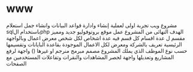 # www
مشروع ويب 
تجربة اولى لعملية إنشاء وادارة قواعد البيانات وانشاء  جمل استعلام sqlباستخدام الphp
الهدف النهائى من المشروع عمل موقع بروتوفوليو جديد ومميز مقسم ل عدة اقسام كل قسم فيه عدة اشخاص 
لكل شخص معرض اعمال 
وبالواجهة الرئيسية تعريف بالشركة ومعرض لكل الاعمال الموجودة بقاعدة البايانات وتقسيمها حسب نوع الموظف الذي يملك المشروع مصمم مبرمج منرجم او غيرها 
()
واجهة لرفع المشاريع وتعديلها 
واجهة لحصر المشاهدات والنقرات وتفاعلات المستخدمين مع الصفحات 
